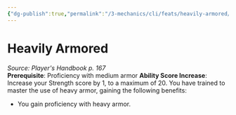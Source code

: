 ```yaml
---
{"dg-publish":true,"permalink":"/3-mechanics/cli/feats/heavily-armored/","tags":["ttrpg-cli/compendium/src/5e/phb","ttrpg-cli/feat"],"noteIcon":""}
---
```


# Heavily Armored
*Source: Player's Handbook p. 167*  
**Prerequisite**: Proficiency with medium armor
**Ability Score Increase**: Increase your Strength score by 1, to a maximum of 20.
You have trained to master the use of heavy armor, gaining the following benefits:

- You gain proficiency with heavy armor.